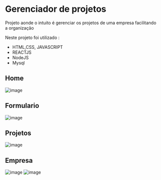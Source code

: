 # Gerenciador de projetos
Projeto aonde o intuito é gerenciar os projetos de uma empresa facilitando a organização

Neste projeto foi utilizado :
- HTML,CSS, JAVASCRIPT
- REACTJS
- NodeJS
- Mysql

## Home
![image](https://user-images.githubusercontent.com/88159010/211929218-dd56a795-3354-4a19-a3cd-e33f3a117b52.png)
## Formulario
![image](https://user-images.githubusercontent.com/88159010/211929266-a09ca6d7-892f-41c6-aecd-ddbddcb14ef9.png)
## Projetos
![image](https://user-images.githubusercontent.com/88159010/211929578-f6af91a7-4a04-4c38-8cd6-936931bbedc7.png)
## Empresa
![image](https://user-images.githubusercontent.com/88159010/211929661-5899f0cf-0e61-489d-a836-d5d7061a2e96.png)
![image](https://user-images.githubusercontent.com/88159010/211929697-c1809e49-18f9-48c7-ae0c-5ed07159e401.png)


